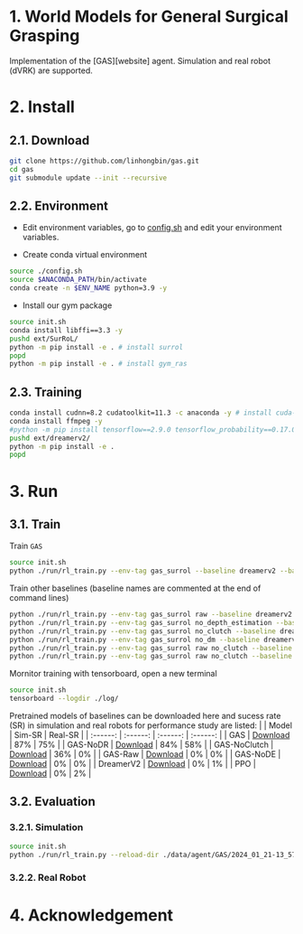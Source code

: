 # 1. World Models for General Surgical Grasping

Implementation of the [GAS][website] agent.
Simulation and real robot (dVRK) are supported.

# 2. Install

## 2.1. Download
```sh
git clone https://github.com/linhongbin/gas.git
cd gas
git submodule update --init --recursive
```

## 2.2. Environment
- Edit environment variables, go to [config.sh](./config.sh) and edit your environment variables.

- Create conda virtual environment
```sh
source ./config.sh
source $ANACONDA_PATH/bin/activate 
conda create -n $ENV_NAME python=3.9 -y
```

- Install our gym package 
```sh
source init.sh
conda install libffi==3.3 -y
pushd ext/SurRoL/
python -m pip install -e . # install surrol
popd
python -m pip install -e . # install gym_ras
```

## 2.3. Training 

```sh
conda install cudnn=8.2 cudatoolkit=11.3 -c anaconda -y # install cuda-toolkit for gpu support
conda install ffmpeg -y
#python -m pip install tensorflow==2.9.0 tensorflow_probability==0.17.0 protobuf==3.20.1
pushd ext/dreamerv2/
python -m pip install -e .
popd
```

# 3. Run

## 3.1. Train

Train `GAS`
```sh
source init.sh
python ./run/rl_train.py --env-tag gas_surrol --baseline dreamerv2 --baseline-tag gas
```

Train other baselines 
(baseline names are commented at the end of command lines)
```sh
python ./run/rl_train.py --env-tag gas_surrol raw --baseline dreamerv2 --baseline-tag gas # GAS-Raw
python ./run/rl_train.py --env-tag gas_surrol no_depth_estimation --baseline dreamerv2 --baseline-tag gas # GAS-NoDE
python ./run/rl_train.py --env-tag gas_surrol no_clutch --baseline dreamerv2 --baseline-tag gas # GAS-NoClutch
python ./run/rl_train.py --env-tag gas_surrol no_dm --baseline dreamerv2 --baseline-tag gas # GAS-NoDR
python ./run/rl_train.py --env-tag gas_surrol raw no_clutch --baseline dreamerv2 --baseline-tag gas # DreamerV2
python ./run/rl_train.py --env-tag gas_surrol raw no_clutch --baseline ppo # PPO
```

Mornitor training with tensorboard, open a new terminal
```sh
source init.sh
tensorboard --logdir ./log/
```


Pretrained models of baselines can be downloaded here and sucess rate (SR) in simulation and real robots for performance study  are listed:
|             | Model | Sim-SR | Real-SR |
| :------:   | :------: | :------: | :------: | 
|     GAS    |     [Download](https://mycuhk-my.sharepoint.com/:u:/g/personal/1155097177_link_cuhk_edu_hk/EXRee1wtjxNBtxEKjQDay7kB15cl58-LBgRTRlqjJp6Phg?e=v2rbF2&download=1)     |        87%   |      75%     |
|  GAS-NoDR   |     [Download](https://mycuhk-my.sharepoint.com/:u:/g/personal/1155097177_link_cuhk_edu_hk/EfRwARbAi1VIhrPn1ESWUnkB_9F5wU6SyDJ8xs-VEhSyLQ?e=O2cfF5&download=1)    |   84%       |     58%       |
|  GAS-NoClutch   |     [Download](https://mycuhk-my.sharepoint.com/:u:/g/personal/1155097177_link_cuhk_edu_hk/EZn1Ei7XTPFHj1J1muXZE5QBHMALIeUFs1A7BVkdUqWN7g?e=RAhbFx&download=1)    |     36%   |       0%     |
|  GAS-Raw   |     [Download](https://mycuhk-my.sharepoint.com/:u:/g/personal/1155097177_link_cuhk_edu_hk/EX_g_ph0I65JhUIje_wHLs4BW7G8ybm9K0rghlGSMzqjDQ?e=ZbKCZ0&download=1)    |      0%    |       0%     |
|  GAS-NoDE   |     [Download](https://mycuhk-my.sharepoint.com/:u:/g/personal/1155097177_link_cuhk_edu_hk/EXpRpGEgxYNPpUd2CDTHLwMBIoIXyEkrjnHYJGa8yQKypA?e=Eoqatc&download=1)    |     0%     |     0%       |
|  DreamerV2   |     [Download](https://mycuhk-my.sharepoint.com/:u:/g/personal/1155097177_link_cuhk_edu_hk/EbhCutr_fr1KiLrkq6BKwnAB4th_WnR3uq8qLR7xB2ycWQ?e=f7S2BM&download=1)    |      0%    |        1%      |
|  PPO   |     [Download](https://mycuhk-my.sharepoint.com/:u:/g/personal/1155097177_link_cuhk_edu_hk/EcvH8m0OpMFBmiSONJaxsdgB5Qv3jGd8YOGo0s41b6EwEQ?e=OFSv8m&download=1)    |      0%    |         2%   |


## 3.2. Evaluation

### 3.2.1. Simulation
```sh
source init.sh
python ./run/rl_train.py --reload-dir ./data/agent/GAS/2024_01_21-13_57_13@ras-gas_surrol@dreamerv2-gas@seed1 --reload-envtag gas_surrol dvrk_grasp_any --online-eval --visualize --vis-tag obs rgb mask --online-eps --save-prefix 
```
### 3.2.2. Real Robot


# 4. Acknowledgement